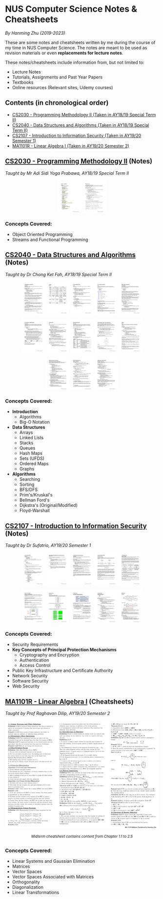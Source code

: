 # NUS Computer Science Notes & Cheatsheets

*By Hanming Zhu (2019-2023)*

These are some notes and cheatsheets written by me during the course of my time in NUS Computer Science. The notes are meant to be used as revision materials or even **replacements for lecture notes**. 

These notes/cheatsheets include information from, but not limited to:
- Lecture Notes
- Tutorials, Assignments and Past Year Papers
- Textbooks
- Online resources (Relevant sites, Udemy courses)

## Contents (in chronological order)

- [CS2030 - Programming Methodology II (Taken in AY18/19 Special Term II)](#cs2030---programming-methodology-ii)
- [CS2040 - Data Structures and Algorithms (Taken in AY18/19 Special Term II)](#cs2040---data-structures-and-algorithms)
- [CS2107 - Introduction to Information Security (Taken in AY19/20 Semester 1)](#cs2107---introduction-to-information-security)
- [MA1101R - Linear Algebra I (Taken in AY19/20 Semester 2)](#ma1101r---linear-algebra-i)

## [CS2030 - Programming Methodology II](cs2030) (Notes)

*Taught by Mr Adi Sidi Yoga Prabawa, AY18/19 Special Term II*

<p align="center"><img src="docs/cs2030-img1.png" width="15%" />&nbsp;<img src="docs/cs2030-img2.png" width="15%" /></p>

### Concepts Covered:

- Object Oriented Programming
- Streams and Functional Programming

## [CS2040 - Data Structures and Algorithms](cs2040) (Notes)

*Taught by Dr Chong Ket Fah, AY18/19 Special Term II*

<p align="center"><img src="docs/cs2040-img1.png" width="15%" />&nbsp;<img src="docs/cs2040-img2.png" width="15%" />&nbsp;<img src="docs/cs2040-img3.png" width="15%" />&nbsp;<img src="docs/cs2040-img4.png" width="15%" />&nbsp;<img src="docs/cs2040-img5.png" width="15%" /></p>
<p align="center"><img src="docs/cs2040-img6.png" width="15%" />&nbsp;<img src="docs/cs2040-img7.png" width="15%" />&nbsp;<img src="docs/cs2040-img8.png" width="15%" />&nbsp;<img src="docs/cs2040-img9.png" width="15%" />&nbsp;<img src="docs/cs2040-img10.png" width="15%" /></p>
<p align="center"><img src="docs/cs2040-img11.png" width="15%" />&nbsp;<img src="docs/cs2040-img12.png" width="15%" />&nbsp;<img src="docs/cs2040-img13.png" width="15%" /></p>

### Concepts Covered:

- **Introduction**
    - Algorithms
    - Big-O Notation
- **Data Structures**
    - Arrays
    - Linked Lists
    - Stacks
    - Queues
    - Hash Maps
    - Sets (UFDS)
    - Ordered Maps
    - Graphs
- **Algorithms**
    - Searching
    - Sorting
    - BFS/DFS
    - Prim's/Kruskal's
    - Bellman Ford's
    - Dijkstra's (Original/Modified)
    - Floyd-Warshall

## [CS2107 - Introduction to Information Security](cs2107) (Notes)

*Taught by Dr Sufatrio, AY19/20 Semester 1*

<p align="center"><img src="docs/cs2107-img1.png" width="15%" />&nbsp;<img src="docs/cs2107-img2.png" width="15%" />&nbsp;<img src="docs/cs2107-img3.png" width="15%" />&nbsp;<img src="docs/cs2107-img4.png" width="15%" />&nbsp;<img src="docs/cs2107-img5.png" width="15%" /></p>
<p align="center"><img src="docs/cs2107-img6.png" width="15%" />&nbsp;<img src="docs/cs2107-img7.png" width="15%" />&nbsp;<img src="docs/cs2107-img8.png" width="15%" />&nbsp;<img src="docs/cs2107-img9.png" width="15%" />&nbsp;<img src="docs/cs2107-img10.png" width="15%" /></p>

### Concepts Covered:

- Security Requirements
- **Key Concepts of Principal Protection Mechanisms**
    - Cryptography and Encryption
    - Authentication
    - Access Control
- Public Key Infrastructure and Certificate Authority
- Network Security
- Software Security
- Web Security

## [MA1101R - Linear Algebra I](ma1101r) (Cheatsheets)

*Taught by Prof Raghavan Dilip, AY19/20 Semester 2*

<p align="center"><img src="docs/ma1101r-img1.png" width="100%" /></p>
<p align="center"><em><sup>Midterm cheatsheet contains content from Chapter 1.1 to 2.5</sup></em></p>

### Concepts Covered:

- Linear Systems and Gaussian Elimination
- Matrices
- Vector Spaces
- Vector Spaces Associated with Matrices
- Orthogonality
- Diagonalization
- Linear Transformations

